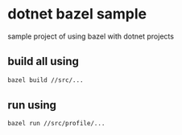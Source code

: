 # dotnet bazel sample

sample project of using bazel with dotnet projects

## build all using
```sh
bazel build //src/...
```

## run using
```sh
bazel run //src/profile/...
```